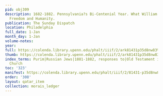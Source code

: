 ```yaml
---
pid: obj309
description: 1682-1882. Pennsylvania?s Bi-Centenial Year. What William Penn did for
  Freedom and Humanity.
publication: The Sunday Dispatch
location: Philadelphia
full_date: 1-Jan
month_day: 1-Jan
volume-notes:
year:
full: https://colenda.library.upenn.edu/phalt/iiif/2/ark81431p35d8nw83%2FSHA256E-s8231655--88e2b181b92b215015982b0a7c8d3d6110d85fefa7d43677ecd8b372f3ced4b6.jpeg/full/3500,/0/default.jpg
thumb: https://colenda.library.upenn.edu/phalt/iiif/2/ark81431p35d8nw83%2FSHA256E-s8231655--88e2b181b92b215015982b0a7c8d3d6110d85fefa7d43677ecd8b372f3ced4b6.jpeg/full/!200,200/0/default.jpg
index_terms: Purim|Russian Jews|1881-1882, responses to|Old Testament in the Jewish
  Church
toc: '323'
manifest: https://colenda.library.upenn.edu/phalt/iiif/2/81431-p35d8nw83/manifest
order: '308'
layout: qatar_item
collection: morais_ledger
---
```

